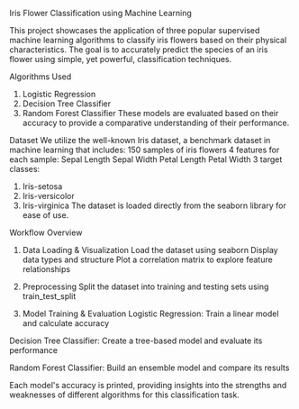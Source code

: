 Iris Flower Classification using Machine Learning

This project showcases the application of three popular supervised machine learning algorithms to classify iris flowers based on their physical characteristics. The goal is to accurately predict the species of an iris flower using simple, yet powerful, classification techniques.

Algorithms Used
1. Logistic Regression
2. Decision Tree Classifier
3. Random Forest Classifier
These models are evaluated based on their accuracy to provide a comparative understanding of their performance.

Dataset
We utilize the well-known Iris dataset, a benchmark dataset in machine learning that includes:
150 samples of iris flowers
4 features for each sample:
Sepal Length
Sepal Width
Petal Length
Petal Width
3 target classes:
1. Iris-setosa
2. Iris-versicolor
3. Iris-virginica
The dataset is loaded directly from the seaborn library for ease of use.

Workflow Overview

1. Data Loading & Visualization
Load the dataset using seaborn
Display data types and structure
Plot a correlation matrix to explore feature relationships

2. Preprocessing
Split the dataset into training and testing sets using train_test_split

3. Model Training & Evaluation
Logistic Regression: Train a linear model and calculate accuracy

Decision Tree Classifier: Create a tree-based model and evaluate its performance

Random Forest Classifier: Build an ensemble model and compare its results

Each model's accuracy is printed, providing insights into the strengths and weaknesses of different algorithms for this classification task.
